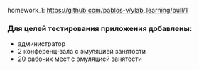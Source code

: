 homework_1: https://github.com/pablos-v/ylab_learning/pull/1

### Для целей тестирования приложения добавлены:
 - администратор
 - 2 конференц-зала с эмуляцией занятости
 - 20 рабочих мест с эмуляцией занятости

